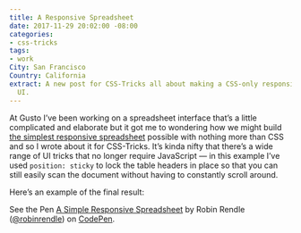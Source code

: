 ```yaml
---
title: A Responsive Spreadsheet
date: 2017-11-29 20:02:00 -08:00
categories:
- css-tricks
tags:
- work
City: San Francisco
Country: California
extract: A new post for CSS-Tricks all about making a CSS-only responsive spreadsheet
  UI.
---
```


At Gusto I’ve been working on a spreadsheet interface that’s a little complicated and elaborate but it got me to wondering how we might build [the simplest responsive spreadsheet](https://css-tricks.com/idea-simple-responsive-spreadsheet/) possible with nothing more than CSS and so I wrote about it for CSS-Tricks. It’s kinda nifty that there’s a wide range of UI tricks that no longer require JavaScript — in this example I’ve used `position: sticky` to lock the table headers in place so that you can still easily scan the document without having to constantly scroll around.

Here’s an example of the final result: 

<p data-height="50" data-theme-id="0" data-slug-hash="NwzObg" data-default-tab="result" data-user="robinrendle" data-embed-version="2" data-pen-title="A Simple Responsive Spreadsheet" class="codepen">See the Pen <a href="https://codepen.io/robinrendle/pen/NwzObg/">A Simple Responsive Spreadsheet</a> by Robin Rendle (<a href="https://codepen.io/robinrendle">@robinrendle</a>) on <a href="https://codepen.io">CodePen</a>.</p>
<script async src="https://production-assets.codepen.io/assets/embed/ei.js"></script>